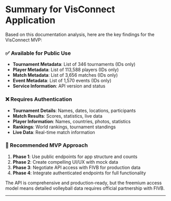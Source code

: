 # Summary for VisConnect Application

Based on this documentation analysis, here are the key findings for the VisConnect MVP:

### ✅ Available for Public Use
- **Tournament Metadata**: List of 346 tournaments (IDs only)
- **Player Metadata**: List of 113,588 players (IDs only)
- **Match Metadata**: List of 3,656 matches (IDs only)
- **Event Metadata**: List of 1,570 events (IDs only)
- **Service Information**: API version and status

### ❌ Requires Authentication
- **Tournament Details**: Names, dates, locations, participants
- **Match Results**: Scores, statistics, live data
- **Player Information**: Names, countries, photos, statistics
- **Rankings**: World rankings, tournament standings
- **Live Data**: Real-time match information

### 🚀 Recommended MVP Approach

1. **Phase 1**: Use public endpoints for app structure and counts
2. **Phase 2**: Create compelling UI/UX with mock data
3. **Phase 3**: Negotiate API access with FIVB for production data
4. **Phase 4**: Integrate authenticated endpoints for full functionality

The API is comprehensive and production-ready, but the freemium access model means detailed volleyball data requires official partnership with FIVB.

---
